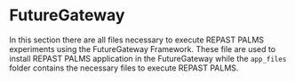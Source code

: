 # FutureGateway
In this section there are all files necessary to execute REPAST PALMS experiments using the FutureGateway Framework. These file are used to install REPAST PALMS application in the FutureGateway while the `app_files` folder contains the necessary files to execute REPAST PALMS.
